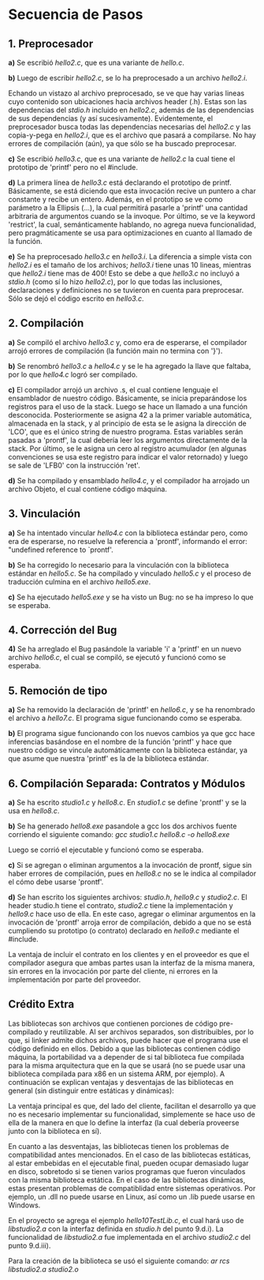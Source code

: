 # Secuencia de Pasos

## 1. Preprocesador
**a)** Se escribió _hello2.c_, que es una variante de _hello.c_.

**b)** Luego de escribir _hello2.c_, se lo ha preprocesado a un archivo _hello2.i_.

Echando un vistazo al archivo preprocesado, se ve que hay varias lineas cuyo contenido son ubicaciones
hacia archivos header (.h). Estas son las dependencias del _stdio.h_ incluido en _hello2.c_, además de las dependencias de sus dependencias (y así sucesivamente).
Evidentemente, el preprocesador busca todas las dependencias necesarias del _hello2.c_ y las copia-y-pega en _hello2.i_, que es el archivo que pasará a compilarse.
No hay errores de compilación (aún), ya que sólo se ha buscado preprocesar.

**c)** Se escribió _hello3.c_, que es una variante de _hello2.c_ la cual tiene el prototipo de 'printf' pero no el #include.

**d)** La primera línea de _hello3.c_ está declarando el prototipo de printf. Básicamente, se está diciendo que esta invocación recive un puntero a char constante y recibe un entero.
Además, en el prototipo se ve como parámetro a la Ellipsis (...), la cual permitirá pasarle a 'printf' una cantidad arbitraria de argumentos cuando se la invoque.
Por último, se ve la keyword 'restrict', la cual, semánticamente hablando, no agrega nueva funcionalidad, pero pragmáticamente se usa para optimizaciones en cuanto al llamado de la función.

**e)** Se ha preprocesado _hello3.c_ en _hello3.i_. La diferencia a simple vista con _hello2.i_ es el tamaño de los archivos; _hello3.i_ tiene unas 10 lineas, mientras que _hello2.i_ tiene mas de 400! Esto se debe
a que _hello3.c_ no incluyó a _stdio.h_ (como sí lo hizo _hello2.c_), por lo que todas las inclusiones, declaraciones y definiciones no se tuvieron en cuenta para preprocesar. Sólo se dejó el código escrito
en _hello3.c_.


## 2. Compilación
**a)** Se compiló el archivo _hello3.c_ y, como era de esperarse, el compilador arrojó errores de compilación (la función main no termina con '}').

**b)** Se renombró _hello3.c_ a _hello4.c_ y se le ha agregado la llave que faltaba, por lo que _hello4.c_ logró ser compilado.

**c)** El compilador arrojó un archivo .s, el cual contiene lenguaje el ensamblador de nuestro código.
Básicamente, se inicia preparándose los registros para el uso de la stack. Luego se hace un llamado a una función desconocida. Posteriormente se
asigna 42 a la primer variable automática, almacenada en la stack, y al principio de esta se le asigna la dirección de 'LCO', que es el único string de nuestro programa.
Estas variables serán pasadas a 'prontf', la cual debería leer los argumentos directamente de la stack. Por último, se le asigna un cero al registro acumulador (en algunas
convenciones se usa este registro para indicar el valor retornado) y luego se sale de 'LFB0' con la instrucción 'ret'.

**d)** Se ha compilado y ensamblado _hello4.c_, y el compilador ha arrojado un archivo Objeto, el cual contiene código máquina.

## 3. Vinculación
**a)** Se ha intentado vincular _hello4.c_ con la biblioteca estándar pero, como era de esperarse, no resuelve la referencia a 'prontf', informando el error: "undefined reference to `prontf'.

**b)** Se ha corregido lo necesario para la vinculación con la biblioteca estándar en _hello5.c_. Se ha compilado y vinculado _hello5.c_ y el proceso de traducción culmina en el archivo _hello5.exe_.

**c)** Se ha ejecutado _hello5.exe_ y se ha visto un Bug: no se ha impreso lo que se esperaba.

## 4. Corrección del Bug
**4)** Se ha arreglado el Bug pasándole la variable 'i' a 'printf' en un nuevo archivo _hello6.c_, el cual se compiló, se ejecutó y funcionó como se esperaba.

## 5. Remoción de tipo
**a)** Se ha removido la declaración de 'printf' en _hello6.c_, y se ha renombrado el archivo a _hello7.c_. El programa sigue funcionando como se esperaba.

**b)** El programa sigue funcionando con los nuevos cambios ya que gcc hace inferencias basándose en el nombre de la función 'printf' y hace que nuestro código se vincule automáticamente con la biblioteca estándar, ya que asume que
nuestra 'printf' es la de la biblioteca estándar.

## 6. Compilación Separada: Contratos y Módulos
**a)** Se ha escrito _studio1.c_ y _hello8.c_. En _studio1.c_ se define 'prontf' y se la usa en _hello8.c_.

**b)** Se ha generado _hello8.exe_ pasandole a gcc los dos archivos fuente corriendo el siguiente comando: _gcc studio1.c hello8.c -o hello8.exe_

Luego se corrió el ejecutable y funcionó como se esperaba.

**c)** Si se agregan o eliminan argumentos a la invocación de prontf, sigue sin haber errores de compilación, pues en _hello8.c_ no se le indica al compilador el cómo debe usarse 'prontf'.

**d)** Se han escrito los siguientes archivos: _studio.h_, _hello9.c_ y _studio2.c_. El header studio.h tiene el contrato, _studio2.c_ tiene la implementación y _hello9.c_ hace uso de ella.
En este caso, agregar o eliminar argumentos en la invocación de 'prontf' arroja error de compilación, debido a que no se está cumpliendo su prototipo (o contrato) declarado en _hello9.c_ mediante el #include.

La ventaja de incluir el contrato en los clientes y en el proveedor es que el compilador asegura que ambas partes usan la interfaz de la misma manera, sin errores en la invocación por parte del cliente, ni errores en la implementación por parte del proveedor.

## Crédito Extra
Las bibliotecas son archivos que contienen porciones de código pre-compilado y reutilizable. Al ser archivos separados, son distribuibles, por lo que, si linker admite dichos archivos, puede hacer que el programa use el código definido en ellos.
Debido a que las bibliotecas contienen código máquina, la portabilidad va a depender de si tal biblioteca fue compilada para la misma arquitectura que en la que se usará (no se puede usar una biblioteca compilada para x86 en un sistema ARM, por ejemplo).
A continuación se explican ventajas y desventajas de las bibliotecas en general (sin distinguir entre estáticas y dinámicas):

La ventaja principal es que, del lado del cliente, facilitan el desarrollo ya que no es necesario implementar su funcionalidad, simplemente se hace uso de ella de la manera en que lo define la interfaz (la cual debería proveerse junto con la biblioteca en sí).

En cuanto a las desventajas, las bibliotecas tienen los problemas de compatibilidad antes mencionados. En el caso de las bibliotecas estáticas, al estar embebidas en el ejecutable final, pueden ocupar demasiado lugar en disco, sobretodo si se tienen varios programas que fueron vinculados con la misma biblioteca estática.
En el caso de las bibliotecas dinámicas, estas presentan problemas de compatiblidad entre sistemas operativos. Por ejemplo, un .dll no puede usarse en Linux, así como un .lib puede usarse en Windows.

En el proyecto se agrega el ejemplo _hello10TestLib.c_, el cual hará uso de _libstudio2.a_ con la interfaz definida en _studio.h_ del punto 9.d.i). La funcionalidad de _libstudio2.a_ fue implementada en el archivo _studio2.c_ del punto 9.d.iii).

Para la creación de la biblioteca se usó el siguiente comando: _ar rcs libstudio2.a studio2.o_

